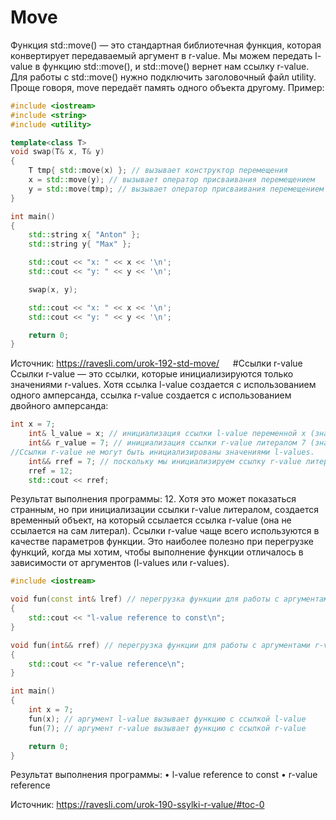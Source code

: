 # Move
Функция std::move() — это стандартная библиотечная функция, которая конвертирует передаваемый аргумент в r-value. Мы можем передать l-value в функцию std::move(), и std::move() вернет нам ссылку r-value. Для работы с std::move() нужно подключить заголовочный файл utility.
Проще говоря, move передаёт память одного объекта другому.
Пример:
```c++
#include <iostream>
#include <string>
#include <utility>

template<class T>
void swap(T& x, T& y)
{
	T tmp{ std::move(x) }; // вызывает конструктор перемещения
	x = std::move(y); // вызывает оператор присваивания перемещением
	y = std::move(tmp); // вызывает оператор присваивания перемещением
}

int main()
{
	std::string x{ "Anton" };
	std::string y{ "Max" };

	std::cout << "x: " << x << '\n';
	std::cout << "y: " << y << '\n';

	swap(x, y);

	std::cout << "x: " << x << '\n';
	std::cout << "y: " << y << '\n';

	return 0;
}
```
Источник: https://ravesli.com/urok-192-std-move/ 
 
#Ссылки r-value
Ссылки r-value — это ссылки, которые инициализируются только значениями r-values. Хотя ссылка l-value создается с использованием одного амперсанда, ссылка r-value создается с использованием двойного амперсанда:
```c++
int x = 7;
	int& l_value = x; // инициализация ссылки l-value переменной x (значение l-value)
	int&& r_value = 7; // инициализация ссылки r-value литералом 7 (значение r-value)
//Ссылки r-value не могут быть инициализированы значениями l-values.
    int&& rref = 7; // поскольку мы инициализируем ссылку r-value литералом 7, то создается временный объект со значением 7, на который указывает ссылка r-value
    rref = 12;
    std::cout << rref;
```
Результат выполнения программы: 12.
Хотя это может показаться странным, но при инициализации ссылки r-value литералом, создается временный объект, на который ссылается ссылка r-value (она не ссылается на сам литерал).
Ссылки r-value чаще всего используются в качестве параметров функции. Это наиболее полезно при перегрузке функций, когда мы хотим, чтобы выполнение функции отличалось в зависимости от аргументов (l-values или r-values).

```c++
#include <iostream>

void fun(const int& lref) // перегрузка функции для работы с аргументами l-values
{
	std::cout << "l-value reference to const\n";
}

void fun(int&& rref) // перегрузка функции для работы с аргументами r-values
{
	std::cout << "r-value reference\n";
}

int main()
{
	int x = 7;
	fun(x); // аргумент l-value вызывает функцию с ссылкой l-value
	fun(7); // аргумент r-value вызывает функцию с ссылкой r-value

	return 0;
}
```
Результат выполнения программы:
•	l-value reference to const
•	r-value reference

Источник: https://ravesli.com/urok-190-ssylki-r-value/#toc-0 

